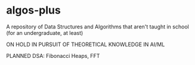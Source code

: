 # algos-plus
A repository of Data Structures and Algorithms that aren't taught in school (for an undergraduate, at least)

ON HOLD IN PURSUIT OF THEORETICAL KNOWLEDGE IN AI/ML

PLANNED DSA:
Fibonacci Heaps,
FFT


